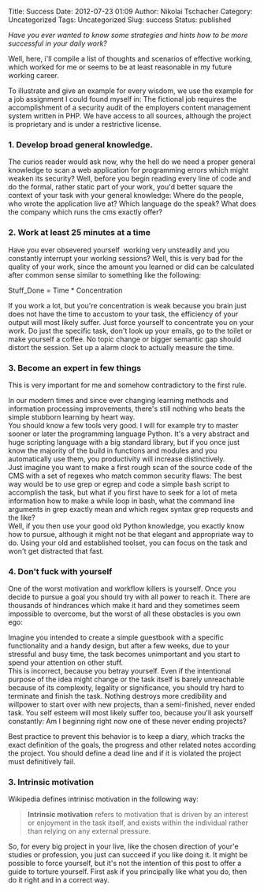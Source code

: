 Title: Success
Date: 2012-07-23 01:09
Author: Nikolai Tschacher
Category: Uncategorized
Tags: Uncategorized
Slug: success
Status: published

*Have you ever wanted to know some strategies and hints how to be more
successful in your daily work?*

Well, here, i'll compile a list of thoughts and scenarios of effective working, which worked for me or
seems to be at least reasonable in my future working career.

To illustrate and give an example for every wisdom, we use the example
for a job assignment I could found myself in: The fictional job requires
the accomplishment of a security audit of the employers content
management system written in PHP. We have access to all sources,
although the project is proprietary and is under a restrictive license.

### 1. Develop broad general knowledge.

The curios reader would ask now, why the hell do we need a proper
general knowledge to scan a web application for programming errors which
might weaken its security? Well, before you begin reading every line of
code and do the formal, rather static part of your work, you'd better
square the context of your task with your general knowledge: Where do
the people, who wrote the application live at? Which language do the
speak? What does the company which runs the cms exactly offer?


### 2. Work at least 25 minutes at a time

Have you ever obsevered yourself  working very unsteadily and you
constantly interrupt your working sessions? Well, this is very bad for
the quality of your work, since the amount you learned or did can be
calculated after common sense similar to something like the following:

Stuff\_Done = Time \* Concentration

If you work a lot, but you're concentration is weak because you brain
just does not have the time to accustom to your task, the efficiency of
your output will most likely suffer. Just force yourself to concentrate
you on your work. Do just the specific task, don't look up your emails,
go to the toilet or make yourself a coffee. No topic change or bigger
semantic gap should distort the session. Set up a alarm clock to
actually measure the time.

### 3. Become an expert in few things

This is very important for me and somehow contradictory to the first
rule.

In our modern times and since ever changing learning methods and
information processing improvements, there's still nothing who beats the
simple stubborn learning by heart way.  
You should know a few tools very good. I will for example try to master sooner or later the programming
language Python. It's a very abstract and huge scripting language with a
big standard library, but if you once just know the majority of the
build in functions and modules and you automatically use them, you
productivity will increase distinctively.  
Just imagine you want to make
a first rough scan of the source code of the CMS with a set of regexes
who match common security flaws: The best way would be to use grep or
egrep and code a simple bash script to accomplish the task, but what if
you first have to seek for a lot of meta information how to make a while
loop in bash, what the command line arguments in grep exactly mean and
which regex syntax grep requests and the like?  
Well, if you then use your good old Python knowledge, you exactly know how to pursue, although
it might not be that elegant and appropriate way to do. Using your old
and established toolset, you can focus on the task and won't get
distracted that fast.

### 4. Don't fuck with yourself

One of the worst motivation and workflow killers is yourself. Once you
decide to pursue a goal you should try with all power to reach it. There
are thousands of hindrances which make it hard and they sometimes seem
impossible to overcome, but the worst of all these obstacles is you
own ego:

Imagine you intended to create a simple guestbook with a specific
functionality and a handy design, but after a few weeks, due to your
stressful and busy time, the task becomes unimportant and you start to
spend your attention on other stuff.  
This is incorrect, because you betray yourself. Even if the intentional purpose of the idea might
change or the task itself is barely unreachable because of its
complexity, legality or significance, you should try hard to terminate
and finish the task. Nothing destroys more credibility and willpower to
start over with new projects, than a semi-finished, never ended task.
You self esteem will most likely suffer too, because you'll ask yourself
constantly: Am I beginning right now one of these never ending projects?

Best practice to prevent this behavior is to keep a diary, which tracks
the exact definition of the goals, the progress and other related notes
according the project. You should define a dead line and if it is
violated the project must definitively fail.

### 3. Intrinsic motivation

Wikipedia defines intrinisc motivation in the following way:

> **Intrinsic motivation** refers to motivation that is driven by an
interest or enjoyment in the task itself, and exists within the
individual rather than relying on any external pressure.

So, for every big project in your live, like the chosen direction of
your'e studies or profession, you just can succeed if you like doing it.
It might be possible to force yourself, but it's not the intention of
this post to offer a guide to torture yourself. First ask if you
principally like what you do, then do it right and in a correct way.
